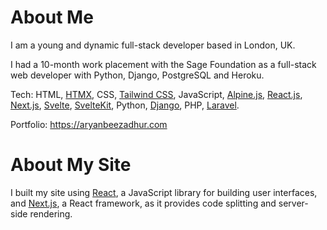 # About Me

I am a young and dynamic full-stack developer based in London, UK.

I had a 10-month work placement with the Sage Foundation as a full-stack web developer with Python, Django, PostgreSQL and Heroku.

Tech: HTML, [HTMX](https://htmx.org), CSS, [Tailwind CSS](https://tailwindcss.com), JavaScript, [Alpine.js](https://alpinejs.dev), [React.js](https://reactjs.org), [Next.js](https://nextjs.org), [Svelte](https://svelte.dev), [SvelteKit](https://kit.svelte.dev), Python, [Django](https://djangoproject.com), PHP, [Laravel](https://laravel.com).

Portfolio: https://aryanbeezadhur.com

# About My Site

I built my site using [React](https://reactjs.org), a JavaScript library for building user interfaces, and [Next.js](https://nextjs.org), a React framework, as it provides code splitting and server-side rendering.
